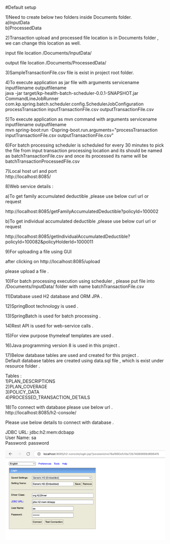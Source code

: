 #Default setup

1)Need to create below two folders inside Documents folder.<br>
a)InputData <br>
b)ProcessedData

2)Transaction upload and processed file location is in Documents folder , we can change this location as well. <br>

input file location /Documents/InputData/ <br>

output file location /Documents/ProcessedData/ <br>

3)SampleTransactionFile.csv file is exist in project root folder. 

4)To execute application as jar file with arguments servicename inputfilename outputfilename <br>
java -jar target/kp-health-batch-scheduler-0.0.1-SNAPSHOT.jar CommandLineJobRunner com.kp.spring.batch.scheduler.config.SchedulerJobConfiguration processTransaction  inputTransactionFile.csv outputTransactionFile.csv

5)To execute application as mvn command  with arguments servicename inputfilename outputfilename <br>
mvn spring-boot:run -Dspring-boot.run.arguments="processTransaction  inputTransactionFile.csv outputTransactionFile.csv"

6)For batch processing scheduler is scheduled for every 30 minutes to pick the file from input transaction processing location 
and its should be named as batchTransactionFile.csv and once its processed its name will be batchTransactionProcessedFile.csv

7)Local host url and port <br>
http://localhost:8085/

8)Web service details : <br>

a)To get family accumulated deductible ,please use below curl url or request <br>

http://localhost:8085/getFamilyAccumulatedDeductible?policyId=100002  <br>

b)To get individual accumulated deductible ,please use below curl url or request  <br>

http://localhost:8085/getIndividualAccumulatedDeductible?policyId=100082&policyHolderId=1000011 <br>

9)For uploading a file using GUI  <br>

after clicking on http://localhost:8085/upload  <br>

please upload a file . <br>

10)For batch processing execution using scheduler , please put file into /Documents/InputData/ folder with name batchTransactionFile.csv <br>

11)Database used H2 database and ORM JPA . <br>

12)SpringBoot technology is used . <br>

13)SpringBatch is used for batch processing .<br>

14)Rest API is used for web-service calls .<br>

15)For view purpose thymeleaf templates are used .<br>

16)Java programming version 8 is used in this project .<br>

17)Below database tables are used and created for this project .<br>
Default database tables are created using data.sql file , which is exist under resource folder .

Tables :<br>
1)PLAN_DESCRIPTIONS <br>
2)PLAN_COVERAGE <br>
3)POLICY_DATA <br>
4)PROCESSED_TRANSACTION_DETAILS <br>

18)To connect with database please use below url .<br>
http://localhost:8085/h2-console/ <br>

Please use below details to connect with database .<br>

JDBC URL: jdbc:h2:mem:dcbapp  <br>
User Name: sa <br>
Password: password <br>


![img.png](img.png)